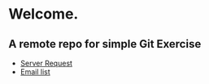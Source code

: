 # Welcome.
## A remote repo for simple Git Exercise

- [Server Request](https://docs.google.com/spreadsheets/d/1k-O56AJwbmqCUe2XzYR2tITQx_ub50qH/edit?usp=share_link&ouid=105058437661533981052&rtpof=true&sd=true)
- [Email list](https://docs.google.com/spreadsheets/d/1DoB2NK7rFKa-HyAArkmW1Cnmz5nMi_hmaSA6HcbA4ps/edit?usp=sharing)
